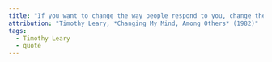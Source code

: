 ```yaml
---
title: "If you want to change the way people respond to you, change the way you respond to people."
attribution: "Timothy Leary, *Changing My Mind, Among Others* (1982)"
tags:
  - Timothy Leary
  - quote
---
```

